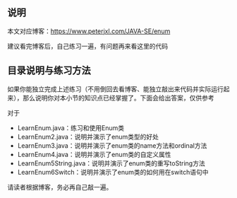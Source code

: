 ## 说明

本文对应博客：https://www.peterjxl.com/JAVA-SE/enum

建议看完博客后，自己练习一遍，有问题再来看这里的代码



## 目录说明与练习方法

如果你能独立完成上述练习（不用倒回去看博客、能独立敲出来代码并实际运行起来），那么说明你对本小节的知识点已经掌握了。下面会给出答案，仅供参考

对于

* LearnEnum.java：练习和使用Enum类
* LearnEnum2.java：说明并演示了enum类型的好处
* LearnEnum3.java：说明并演示了enum类的name方法和ordinal方法
* LearnEnum4.java：说明并演示了enum类的自定义属性
* LearnEnum5String.java：说明并演示了enum类的重写toString方法
* LearnEnum6Switch：说明并演示了enum类的如何用在switch语句中



请读者根据博客，务必再自己敲一遍。

